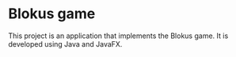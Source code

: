 # Blokus game

This project is an application that implements the Blokus game. It is developed using Java and JavaFX.


